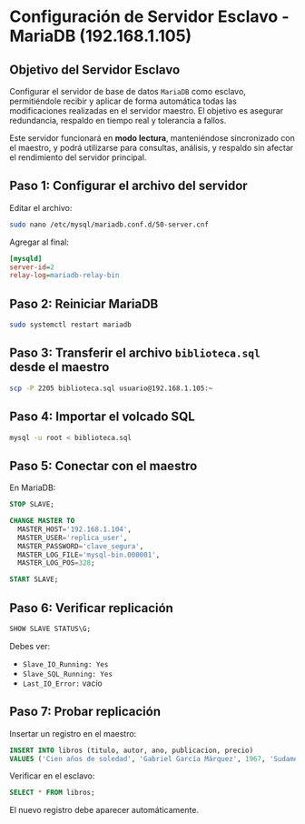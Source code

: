 # Configuración de Servidor Esclavo - MariaDB (192.168.1.105)
## Objetivo del Servidor Esclavo

Configurar el servidor de base de datos `MariaDB` como esclavo, permitiéndole recibir y aplicar de forma automática todas las modificaciones realizadas en el servidor maestro. El objetivo es asegurar redundancia, respaldo en tiempo real y tolerancia a fallos.

Este servidor funcionará en **modo lectura**, manteniéndose sincronizado con el maestro, y podrá utilizarse para consultas, análisis, y respaldo sin afectar el rendimiento del servidor principal.

## Paso 1: Configurar el archivo del servidor
Editar el archivo:
```bash
sudo nano /etc/mysql/mariadb.conf.d/50-server.cnf
```
Agregar al final:
```ini
[mysqld]
server-id=2
relay-log=mariadb-relay-bin
```

## Paso 2: Reiniciar MariaDB
```bash
sudo systemctl restart mariadb
```

## Paso 3: Transferir el archivo `biblioteca.sql` desde el maestro
```bash
scp -P 2205 biblioteca.sql usuario@192.168.1.105:~
```

## Paso 4: Importar el volcado SQL
```bash
mysql -u root < biblioteca.sql
```

## Paso 5: Conectar con el maestro
En MariaDB:
```sql
STOP SLAVE;

CHANGE MASTER TO
  MASTER_HOST='192.168.1.104',
  MASTER_USER='replica_user',
  MASTER_PASSWORD='clave_segura',
  MASTER_LOG_FILE='mysql-bin.000001',
  MASTER_LOG_POS=328;

START SLAVE;
```

## Paso 6: Verificar replicación
```sql
SHOW SLAVE STATUS\G;
```
Debes ver:
- `Slave_IO_Running: Yes`
- `Slave_SQL_Running: Yes`
- `Last_IO_Error:` vacío

## Paso 7: Probar replicación
Insertar un registro en el maestro:
```sql
INSERT INTO libros (titulo, autor, ano, publicacion, precio)
VALUES ('Cien años de soledad', 'Gabriel García Márquez', 1967, 'Sudamericana', 45.00);
```
Verificar en el esclavo:
```sql
SELECT * FROM libros;
```
El nuevo registro debe aparecer automáticamente.

